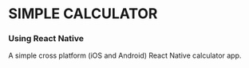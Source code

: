 # SIMPLE CALCULATOR
### Using React Native
A simple cross platform (iOS and Android) React Native calculator app.
